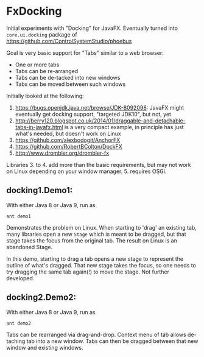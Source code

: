# FxDocking

Initial experiments with "Docking" for JavaFX.
Eventually turned into `core.ui.docking` package of 
https://github.com/ControlSystemStudio/phoebus


Goal is very basic support for "Tabs" similar to a web browser:
 * One or more tabs
 * Tabs can be re-arranged
 * Tabs can be de-tacked into new windows
 * Tabs can be moved between such windows

Initially looked at the following:

1. https://bugs.openjdk.java.net/browse/JDK-8092098: JavaFX might eventually get docking support, "targeted JDK10", but not, yet
2. http://berry120.blogspot.co.uk/2014/01/draggable-and-detachable-tabs-in-javafx.html is a very compact example, in principle has just what's needed, but doesn't work on Linux
3. https://github.com/alexbodogit/AnchorFX
4. https://github.com/RobertBColton/DockFX
5. http://www.drombler.org/drombler-fx

Libraries 3. to 4. add more than the basic requirements, but may not work on Linux depending on your window manager. 5. requires OSGi.

## docking1.Demo1:

With either Java 8 or Java 9, run as
```
ant demo1
```

Demonstrates the problem on Linux.
When starting to 'drag' an existing tab, many libraries open a new `Stage` which is meant to be dragged, but that stage takes the focus from the original tab. The result on Linux is an abandoned Stage.

In this demo, starting to drag a tab opens a new stage to represent the outline of what's dragged.
That new stage takes the focus, so one needs to try dragging the same tab again(!) to move the stage.
Not further developed.

## docking2.Demo2:

With either Java 8 or Java 9, run as
```
ant demo2
```

Tabs can be rearranged via drag-and-drop.
Context menu of tab allows de-taching tab into a new window.
Tabs can then be dragged between that new window and existing windows.
